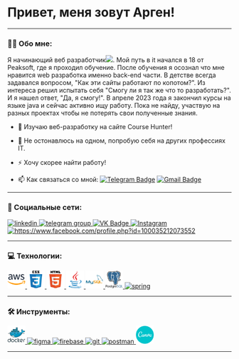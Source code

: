 
# Привет, меня зовут Арген!

---

### :man_technologist: Обо мне:

Я начинающий веб разработчик<img src="https://media.giphy.com/media/WUlplcMpOCEmTGBtBW/giphy.gif" width="30px">. Мой путь в it начался в 18 от Peaksoft, где я проходил обучение. После обучения я осознал что мне нравится web разработка именно back-end части. В детстве всегда задавался вопросом, "Как эти сайты работают по копотом?". Из интереса решил испытать себя "Смогу ли я так же что то разработать?". И я нашел ответ, "Да, я смогу!". В апреле 2023 года я закончил курсы на языке java и сейчас активно ищу работу. Пока не найду, участвую на разных проектах чтобы не потерять свои полученные знания.   

- :telescope: Изучаю веб-разработку на сайте Course Hunter!

- :seedling: Не остонавлюсь на одном, попробую себя на других профессиях IT.

- :zap: Хочу скорее найти работу!

- :mailbox: Как связаться со мной: [![Telegram Badge](https://img.shields.io/badge/-filimonovalexey-blue?style=flat&logo=Telegram&logoColor=white)](https://t.me/abdymomunov999) [![Gmail Badge](https://img.shields.io/badge/-Gmail-red?style=flat&logo=Gmail&logoColor=white)](mailto:abdymomunovargen6@gmail.com)

---

### 🤝 Социальные сети:

  <div id="badges">
    <a href="https://www.linkedin.com/in/argen-abdymomunov" target="_blank">
      <img src="https://cdn-icons-png.flaticon.com/512/2504/2504799.png" width="40" height="40" alt="linkedin" />
    </a>
    <a href="https://t.me/abdymomunov999" target="_blank">
      <img src="https://cdn-icons-png.flaticon.com/512/2111/2111646.png" width="40" height="40" alt="telegram group" />
    </a>
    <a href="https://vk.com/id546846507" target="_blank">
      <img src="https://cdn-icons-png.flaticon.com/512/145/145813.png" width="40" height="40" alt="VK Badge"/>
    </a>
    <a href="https://instagram.com/argenabdymomunov_?igshid=YmJhNjkzNzY=" target="_blank">
      <img src="https://user-images.githubusercontent.com/36131492/158049056-56e3a853-a309-4bc5-a85a-a03fa8e51ce8.png" width="40" height="40" alt="Instagram"/>
    </a>
    <a href="https://fb.com/https://www.facebook.com/profile.php?id=100035212073552" target="_blank">
      <img src="https://raw.githubusercontent.com/rahuldkjain/github-profile-readme-generator/master/src/images/icons/Social/facebook.png"
           height="40" width="40" alt="https://www.facebook.com/profile.php?id=100035212073552"/>
  </a>
  </div>

---

### 💻 Технологии:

<div>
<p align="left"> 
  <a href="https://aws.amazon.com" target="_blank" rel="noreferrer"> <img src="https://raw.githubusercontent.com/devicons/devicon/master/icons/amazonwebservices/amazonwebservices-original-wordmark.svg" alt="aws" width="40" height="40"/> 
  </a> 
  <a href="https://www.w3schools.com/css/" target="_blank" rel="noreferrer"> <img src="https://raw.githubusercontent.com/devicons/devicon/master/icons/css3/css3-original-wordmark.svg" alt="css3" width="40" height="40"/> 
  </a> 
  <a href="https://www.w3.org/html/" target="_blank" rel="noreferrer"> <img src="https://raw.githubusercontent.com/devicons/devicon/master/icons/html5/html5-original-wordmark.svg" alt="html5" width="40" height="40"/>
  </a> 
  <a href="https://www.java.com" target="_blank" rel="noreferrer"> <img src="https://raw.githubusercontent.com/devicons/devicon/master/icons/java/java-original.svg" alt="java" width="40" height="40"/> 
  </a> 
  <a href="https://www.mysql.com/" target="_blank" rel="noreferrer"> <img src="https://raw.githubusercontent.com/devicons/devicon/master/icons/mysql/mysql-original-wordmark.svg" alt="mysql" width="40" height="40"/>
  </a> 
  <a href="https://www.postgresql.org" target="_blank" rel="noreferrer"> <img src="https://raw.githubusercontent.com/devicons/devicon/master/icons/postgresql/postgresql-original-wordmark.svg" alt="postgresql" width="40" height="40"/> </a> 
  <a href="https://spring.io/" target="_blank" rel="noreferrer"> <img src="https://www.vectorlogo.zone/logos/springio/springio-icon.svg" alt="spring" width="40" height="40"/> 
  </a> 
  </p>
</div>

---

### 🛠 Инструменты:

<div>
  <p align="left"> 
    <a href="https://www.docker.com/" target="_blank" rel="noreferrer"> <img src="https://raw.githubusercontent.com/devicons/devicon/master/icons/docker/docker-original-wordmark.svg" alt="docker" width="40" height="40"/> 
    </a>
    <a href="https://www.figma.com/" target="_blank" rel="noreferrer"> <img src="https://www.vectorlogo.zone/logos/figma/figma-icon.svg" alt="figma" width="40" height="40"/> 
    </a>
    <a href="https://firebase.google.com/" target="_blank" rel="noreferrer"> <img src="https://www.vectorlogo.zone/logos/firebase/firebase-icon.svg" alt="firebase" width="40" height="40"/> 
    </a>
    <a href="https://git-scm.com/" target="_blank" rel="noreferrer"> <img src="https://www.vectorlogo.zone/logos/git-scm/git-scm-icon.svg" alt="git" width="40" height="40"/> 
  </a> 
    <a href="https://postman.com" target="_blank" rel="noreferrer"> <img src="https://www.vectorlogo.zone/logos/getpostman/getpostman-icon.svg" alt="postman" width="40" height="40"/>
    </a> 
    <img src="https://github.com/devicons/devicon/blob/master/icons/canva/canva-original.svg" title="canva" alt="canva" width="40" height="40"/>
 </p>
</div>

---
